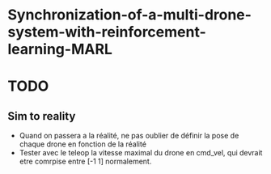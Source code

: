 # Synchronization-of-a-multi-drone-system-with-reinforcement-learning-MARL

# TODO

## Sim to reality
- Quand on passera a la réalité, ne pas oublier de définir la pose de chaque drone en fonction de la réalité 
- Tester avec le teleop la vitesse maximal du drone en cmd_vel, qui devrait etre comrpise entre [-1 1] normalement.



